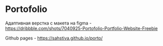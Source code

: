 # Portofolio
Адаптивная верстка с макета на figma - https://dribbble.com/shots/7040925-Portofolio-Portfolio-Website-Freebie

Github pages - https://sahstiva.github.io/porto/
